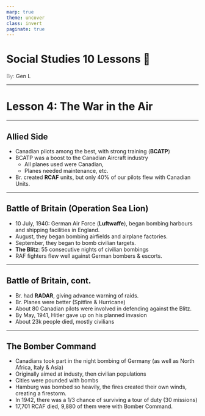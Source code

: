 ```yaml
---
marp: true
theme: uncover
class: invert
paginate: true
---
```


# <!--fit-->Social Studies 10 Lessons :book:

<span style="color:grey">By:</span> Gen L

<!--_footer: In partnership with Hyperion University, 2023-->

---

# Lesson 4: The War in the Air

---

## Allied Side 

* Canadian pilots among the best, with strong training (**BCATP**)
* BCATP was a boost to the Canadian Aircraft industry
    * All planes used were Canadian,
    * Planes needed maintenance, etc.
* Br. created **RCAF** units, but only 40% of our pilots flew with Canadian Units.

---

## Battle of Britain (Operation Sea Lion)

* 10 July, 1940: German Air Force (**Luftwaffe**), began bombing harbours and shipping facilities in England.
* August, they began bombing airfields and airplane factories.
* September, they began to bomb civilian targets.
* **The Blitz**: 55 consecutive nights of civilian bombings
* RAF fighters flew well against German bombers & escorts.

---

## Battle of Britain, cont.

* Br. had **RADAR**, giving advance warning of raids.
* Br. Planes were better (Spitfire & Hurricane)
* About 80 Canadian pilots were involved in defending against the Blitz.
* By May, 1941, Hitler gave up on his planned invasion
* About 23k people died, mostly civilians

---

## The Bomber Command

* Canadians took part in the night bombing of Germany (as well as North Africa, Italy & Asia)
* Originally aimed at industy, then civilian populations
* Cities were pounded with bombs
* Hamburg was bombed so heavily, the fires created their own winds, creating a firestorm.
* In 1942, there was a 1/3 chance of surviving a tour of duty (30 missions)
* 17,701 RCAF died, 9,880 of them were with Bomber Command.
